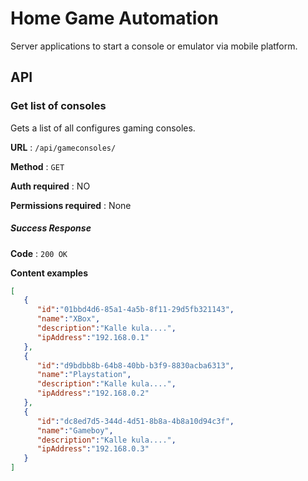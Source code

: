 # Home Game Automation

Server applications to start a console or emulator via mobile platform.

## API

### Get list of consoles

Gets a list of all configures gaming consoles.

**URL** : `/api/gameconsoles/`

**Method** : `GET`

**Auth required** : NO

**Permissions required** : None

##### Success Response

**Code** : `200 OK`

**Content examples**

```json
[
   {
      "id":"01bbd4d6-85a1-4a5b-8f11-29d5fb321143",
      "name":"XBox",
      "description":"Kalle kula....",
      "ipAddress":"192.168.0.1"
   },
   {
      "id":"d9bdbb8b-64b8-40bb-b3f9-8830acba6313",
      "name":"Playstation",
      "description":"Kalle kula....",
      "ipAddress":"192.168.0.2"
   },
   {
      "id":"dc8ed7d5-344d-4d51-8b8a-4b8a10d94c3f",
      "name":"Gameboy",
      "description":"Kalle kula....",
      "ipAddress":"192.168.0.3"
   }
]
```

